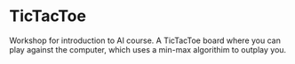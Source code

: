 # TicTacToe
Workshop for introduction to AI course.
A TicTacToe board where you can play against the computer, which uses a min-max algorithim to outplay you. 
